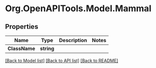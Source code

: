# Org.OpenAPITools.Model.Mammal

## Properties

Name | Type | Description | Notes
------------ | ------------- | ------------- | -------------
**ClassName** | **string** |  | 

[[Back to Model list]](../../README.md#documentation-for-models) [[Back to API list]](../../README.md#documentation-for-api-endpoints) [[Back to README]](../../README.md)

